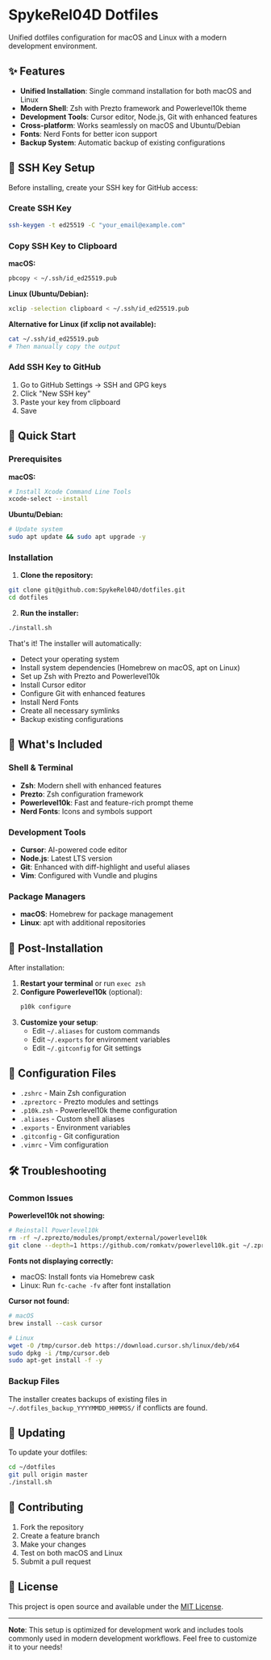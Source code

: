 # SpykeRel04D Dotfiles

Unified dotfiles configuration for macOS and Linux with a modern development environment.

## ✨ Features

- **Unified Installation**: Single command installation for both macOS and Linux
- **Modern Shell**: Zsh with Prezto framework and Powerlevel10k theme
- **Development Tools**: Cursor editor, Node.js, Git with enhanced features
- **Cross-platform**: Works seamlessly on macOS and Ubuntu/Debian
- **Fonts**: Nerd Fonts for better icon support
- **Backup System**: Automatic backup of existing configurations

## 🔑 SSH Key Setup

Before installing, create your SSH key for GitHub access:

### Create SSH Key
```bash
ssh-keygen -t ed25519 -C "your_email@example.com"
```

### Copy SSH Key to Clipboard

**macOS:**
```bash
pbcopy < ~/.ssh/id_ed25519.pub
```

**Linux (Ubuntu/Debian):**
```bash
xclip -selection clipboard < ~/.ssh/id_ed25519.pub
```

**Alternative for Linux (if xclip not available):**
```bash
cat ~/.ssh/id_ed25519.pub
# Then manually copy the output
```

### Add SSH Key to GitHub
1. Go to GitHub Settings → SSH and GPG keys
2. Click "New SSH key"
3. Paste your key from clipboard
4. Save

## 🚀 Quick Start

### Prerequisites

**macOS:**
```bash
# Install Xcode Command Line Tools
xcode-select --install
```

**Ubuntu/Debian:**
```bash
# Update system
sudo apt update && sudo apt upgrade -y
```

### Installation

1. **Clone the repository:**
```bash
git clone git@github.com:SpykeRel04D/dotfiles.git
cd dotfiles
```

2. **Run the installer:**
```bash
./install.sh
```

That's it! The installer will automatically:
- Detect your operating system
- Install system dependencies (Homebrew on macOS, apt on Linux)
- Set up Zsh with Prezto and Powerlevel10k
- Install Cursor editor
- Configure Git with enhanced features
- Install Nerd Fonts
- Create all necessary symlinks
- Backup existing configurations

## 🎯 What's Included

### Shell & Terminal
- **Zsh**: Modern shell with enhanced features
- **Prezto**: Zsh configuration framework
- **Powerlevel10k**: Fast and feature-rich prompt theme
- **Nerd Fonts**: Icons and symbols support

### Development Tools
- **Cursor**: AI-powered code editor
- **Node.js**: Latest LTS version
- **Git**: Enhanced with diff-highlight and useful aliases
- **Vim**: Configured with Vundle and plugins

### Package Managers
- **macOS**: Homebrew for package management
- **Linux**: apt with additional repositories

## 🔧 Post-Installation

After installation:

1. **Restart your terminal** or run `exec zsh`
2. **Configure Powerlevel10k** (optional):
   ```bash
   p10k configure
   ```
3. **Customize your setup**:
   - Edit `~/.aliases` for custom commands
   - Edit `~/.exports` for environment variables
   - Edit `~/.gitconfig` for Git settings

## 📁 Configuration Files

- `.zshrc` - Main Zsh configuration
- `.zpreztorc` - Prezto modules and settings
- `.p10k.zsh` - Powerlevel10k theme configuration
- `.aliases` - Custom shell aliases
- `.exports` - Environment variables
- `.gitconfig` - Git configuration
- `.vimrc` - Vim configuration

## 🛠️ Troubleshooting

### Common Issues

**Powerlevel10k not showing:**
```bash
# Reinstall Powerlevel10k
rm -rf ~/.zprezto/modules/prompt/external/powerlevel10k
git clone --depth=1 https://github.com/romkatv/powerlevel10k.git ~/.zprezto/modules/prompt/external/powerlevel10k
```

**Fonts not displaying correctly:**
- macOS: Install fonts via Homebrew cask
- Linux: Run `fc-cache -fv` after font installation

**Cursor not found:**
```bash
# macOS
brew install --cask cursor

# Linux
wget -O /tmp/cursor.deb https://download.cursor.sh/linux/deb/x64
sudo dpkg -i /tmp/cursor.deb
sudo apt-get install -f -y
```

### Backup Files

The installer creates backups of existing files in `~/.dotfiles_backup_YYYYMMDD_HHMMSS/` if conflicts are found.

## 🔄 Updating

To update your dotfiles:

```bash
cd ~/dotfiles
git pull origin master
./install.sh
```

## 🤝 Contributing

1. Fork the repository
2. Create a feature branch
3. Make your changes
4. Test on both macOS and Linux
5. Submit a pull request

## 📝 License

This project is open source and available under the [MIT License](LICENSE).

---

**Note**: This setup is optimized for development work and includes tools commonly used in modern development workflows. Feel free to customize it to your needs!
